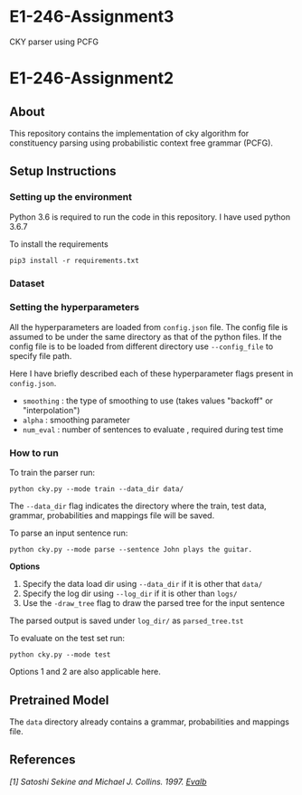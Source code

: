 # E1-246-Assignment3
CKY parser using PCFG

# E1-246-Assignment2

## About
This repository contains the implementation of cky algorithm for constituency parsing using probabilistic context free grammar (PCFG).

## Setup Instructions

### Setting up the environment
Python 3.6 is required to run the code in this repository. I have used python 3.6.7 

To install the requirements
```
pip3 install -r requirements.txt
```

### Dataset


### Setting the hyperparameters
All the hyperparameters are loaded from `config.json` file. The config file is assumed to be under the same directory as that of the python files. If the config file is to be loaded from different directory use `--config_file` to specify file path. 

Here I have briefly described each of these hyperparameter flags present in `config.json`.
* `smoothing` : the type of smoothing to use (takes values "backoff" or "interpolation")
* `alpha` : smoothing parameter
* `num_eval` : number of sentences to evaluate , required during test time

### How to run

To train the parser run:
```
python cky.py --mode train --data_dir data/
```
The `--data_dir` flag indicates the directory where the train, test data, grammar, probabilities and mappings file will be saved.

To parse an input sentence run:
```
python cky.py --mode parse --sentence John plays the guitar.
```

**Options**
1. Specify the data load dir using `--data_dir` if it is other that `data/`
2. Specify the log dir using `--log_dir` if it is other than `logs/`
3. Use the `-draw_tree` flag to draw the parsed tree for the input sentence

The parsed output is saved under `log_dir/` as `parsed_tree.tst`

To evaluate on the test set run:
```
python cky.py --mode test 
```

Options 1 and 2 are also applicable here.

## Pretrained Model
The `data` directory already contains a grammar, probabilities and mappings file.
## References
<cite>[1] Satoshi Sekine and Michael J. Collins. 1997. [Evalb](https://nlp.cs.nyu.edu/evalb/)</cite>
